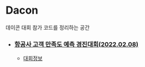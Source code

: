 # Dacon
데이콘 대회 참가 코드를 정리하는 공간

- ### [항공사 고객 만족도 예측 경진대회(2022.02.08)](https://github.com/teng-ny/Dacon/tree/main/1.%20%ED%95%AD%EA%B3%B5%EC%82%AC%20%EA%B3%A0%EA%B0%9D%20%EB%A7%8C%EC%A1%B1%EB%8F%84%20%EC%98%88%EC%B8%A1%20%EA%B2%BD%EC%A7%84%EB%8C%80%ED%9A%8C)
  - [대회정보](https://dacon.io/competitions/official/235871/overview/description)
